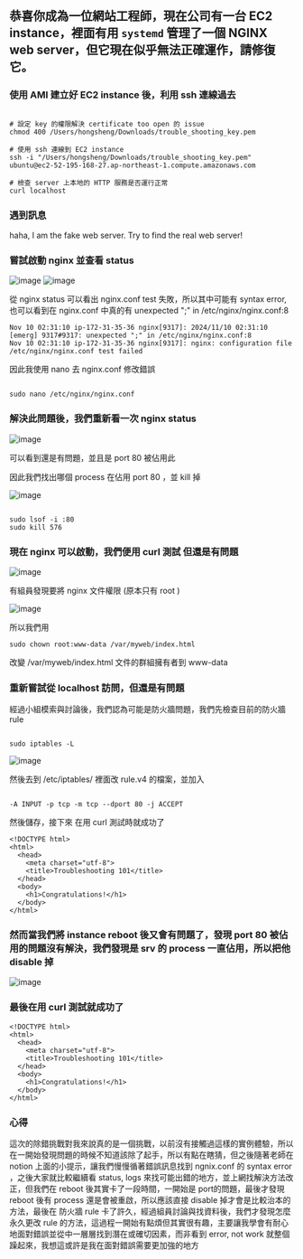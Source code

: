 ##  恭喜你成為一位網站工程師，現在公司有一台 EC2 instance，裡面有用 `systemd` 管理了一個 NGINX web server，但它現在似乎無法正確運作，請修復它。
### 使用 AMI 建立好 EC2 instance 後，利用 ssh 連線過去

```shell

# 設定 key 的權限解決 certificate too open 的 issue
chmod 400 /Users/hongsheng/Downloads/trouble_shooting_key.pem 

# 使用 ssh 連線到 EC2 instance
ssh -i "/Users/hongsheng/Downloads/trouble_shooting_key.pem" ubuntu@ec2-52-195-168-27.ap-northeast-1.compute.amazonaws.com

# 檢查 server 上本地的 HTTP 服務是否運行正常
curl localhost
```
###  遇到訊息
haha, I am the fake web server. Try to find the real web server!

###  嘗試啟動 nginx 並查看 status

![image](https://github.com/user-attachments/assets/b7361fc4-97c7-42e1-adcf-66263330855b)
![image](https://github.com/user-attachments/assets/6425ebcd-b262-42c0-b1ac-160d655dd911)

從 nginx status 可以看出 nginx.conf test 失敗，所以其中可能有 syntax error, 也可以看到在 nginx.conf 中真的有 unexpected ";" in /etc/nginx/nginx.conf:8
```shell
Nov 10 02:31:10 ip-172-31-35-36 nginx[9317]: 2024/11/10 02:31:10 [emerg] 9317#9317: unexpected ";" in /etc/nginx/nginx.conf:8
Nov 10 02:31:10 ip-172-31-35-36 nginx[9317]: nginx: configuration file /etc/nginx/nginx.conf test failed
```

因此我使用 nano 去 nginx.conf 修改錯誤

```shell

sudo nano /etc/nginx/nginx.conf

```

### 解決此問題後，我們重新看一次 nginx status

![image](https://github.com/user-attachments/assets/11fcf662-bc62-4eae-a293-24089972a52a)

可以看到還是有問題，並且是 port 80 被佔用此

因此我們找出哪個 process 在佔用 port 80 ，並 kill 掉

![image](https://github.com/user-attachments/assets/b0ad8599-83e5-4ba4-a8e8-f02eee3f4bc7)

```shell

sudo lsof -i :80
sudo kill 576

```
### 現在 nginx 可以啟動，我們便用 curl 測試 但還是有問題

![image](https://github.com/user-attachments/assets/6f8dc2db-8c6c-452f-aac9-07983af8744c)

有組員發現要將 nginx 文件權限 (原本只有 root )

![image](https://github.com/user-attachments/assets/a33cc095-4610-4a3c-adea-2a4cf0c7340c)

所以我們用 

```shell
sudo chown root:www-data /var/myweb/index.html
```

改變 /var/myweb/index.html 文件的群組擁有者到 www-data



### 重新嘗試從 localhost 訪問，但還是有問題

經過小組模索與討論後，我們認為可能是防火牆問題，我們先檢查目前的防火牆 rule

```shell

sudo iptables -L

```
![image](https://github.com/user-attachments/assets/2408540e-5276-4707-8a68-f718e0f9f569)

然後去到 /etc/iptables/ 裡面改 rule.v4 的檔案，並加入

```shell

-A INPUT -p tcp -m tcp --dport 80 -j ACCEPT

```

然後儲存，接下來 在用 curl 測試時就成功了

```shell
<!DOCTYPE html>
<html>
  <head>
    <meta charset="utf-8">
    <title>Troubleshooting 101</title>
  </head>
  <body>
    <h1>Congratulations!</h1>
  </body>
</html>
```

###  然而當我們將 instance reboot 後又會有問題了，發現 port 80 被佔用的問題沒有解決，我們發現是 srv 的 process 一直佔用，所以把他 disable 掉

![image](https://github.com/user-attachments/assets/f0f44f86-d27d-4c91-9eef-545bab8eddb2)

### 最後在用 curl 測試就成功了

```shell
<!DOCTYPE html>
<html>
  <head>
    <meta charset="utf-8">
    <title>Troubleshooting 101</title>
  </head>
  <body>
    <h1>Congratulations!</h1>
  </body>
</html>
```


### 心得

這次的除錯挑戰對我來說真的是一個挑戰，以前沒有接觸過這樣的實例體驗，所以在一開始發現問題的時候不知道該除了起手，所以有點在瞎猜，但之後隨著老師在 notion 上面的小提示，讓我們慢慢循著錯誤訊息找到 ngnix.conf 的 syntax error ，之後大家就比較繼續看 status, logs 來找可能出錯的地方，並上網找解決方法改正，但我們在 reboot 後其實卡了一段時間，一開始是 port的問題，最後才發現 reboot 後有 process 還是會被重啟，所以應該直接 disable 掉才會是比較治本的方法，最後在 防火牆 rule 卡了許久，經過組員討論與找資料後，我們才發現怎麼永久更改 rule 的方法，這過程一開始有點煩但其實很有趣，主要讓我學會有耐心地面對錯誤並從中一層層找到潛在或確切因素，而非看到 error, not work 就整個躁起來，我想這或許是我在面對錯誤需要更加強的地方




